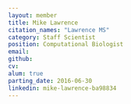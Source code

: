 ```yaml
---
layout: member
title: Mike Lawrence
citation_names: "Lawrence MS"
category: Staff Scientist
position: Computational Biologist
email:
github: 
cv:
alum: true
parting_date: 2016-06-30
linkedin: mike-lawrence-ba98834
---
```


